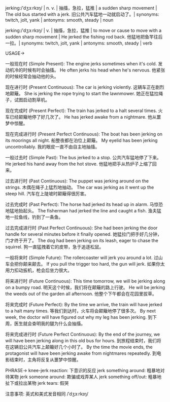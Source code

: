 jerking:/ˈdʒɜːrkɪŋ/ | n. v. | 抽搐，急拉，猛推 | a sudden sharp movement | The old bus started with a jerk.  旧公共汽车猛地一动就启动了。| synonyms: twitch, jolt, yank | antonyms: smooth, steady | noun

jerking:/ˈdʒɜːrkɪŋ/ | v. | 抽搐，急拉，猛推 | to move or cause to move with a sudden sharp movement | He jerked the fishing rod back. 他猛地把鱼竿往后一拉。| synonyms: twitch, jolt, yank | antonyms: smooth, steady | verb


USAGE->

一般现在时 (Simple Present):
The engine jerks sometimes when it's cold. 发动机冷的时候有时会抽搐。
He often jerks his head when he's nervous.  他紧张的时候经常会抽动他的头。

现在进行时 (Present Continuous):
The car is jerking violently. 这辆车正在剧烈地颠簸。
She is jerking the rope trying to start the lawnmower. 她正在猛拉绳子，试图启动割草机。

现在完成时 (Present Perfect):
The train has jerked to a halt several times. 火车已经颠簸地停了好几次了。
He has jerked awake from a nightmare. 他从噩梦中惊醒。

现在完成进行时 (Present Perfect Continuous):
The boat has been jerking on its moorings all night. 船整夜都在泊位上颠簸。
My eyelid has been jerking uncontrollably. 我的眼皮一直不由自主地抽搐。


一般过去时 (Simple Past):
The bus jerked to a stop. 公共汽车猛地停了下来。
He jerked his hand away from the hot stove. 他猛地把手从热炉子上缩了回来。

过去进行时 (Past Continuous):
The puppet was jerking around on the strings. 木偶在绳子上猛烈地抽动。
The car was jerking as it went up the steep hill. 汽车在上陡坡时颠簸得很厉害。


过去完成时 (Past Perfect):
The horse had jerked its head up in alarm. 马惊恐地猛地抬起头。
The fisherman had jerked the line and caught a fish. 渔夫猛地一拉鱼线，钓到了一条鱼。

过去完成进行时 (Past Perfect Continuous):
She had been jerking the door handle for several minutes before it finally opened.  她猛拉门把手好几分钟，门才终于开了。
The dog had been jerking on its leash, eager to chase the squirrel.  狗一直猛拽着它的皮带，急于追逐松鼠。

一般将来时 (Simple Future):
The rollercoaster will jerk you around a lot. 过山车会把你颠来颠去。
If you pull the trigger too hard, the gun will jerk. 如果你太用力扣动扳机，枪会后坐力很大。

将来进行时 (Future Continuous):
This time tomorrow, we will be jerking along on a bumpy road. 明天这个时候，我们将在颠簸的路上行驶。
He will be jerking the weeds out of the garden all afternoon. 他整个下午都会在花园里拔草。

将来完成时 (Future Perfect):
By the time we arrive, the train will have jerked to a halt many times. 等我们到达时，火车将会颠簸地停了很多次。
By next week, the doctor will have figured out why my leg has been jerking. 到下周，医生就会查明我的腿为什么会抽搐。

将来完成进行时 (Future Perfect Continuous):
By the end of the journey, we will have been jerking along in this old bus for hours. 到旅程结束时，我们将在这辆旧公共汽车上颠簸好几个小时了。
By the time the movie ends, the protagonist will have been jerking awake from nightmares repeatedly. 到电影结束时，主角将反复从噩梦中惊醒。



PHRASE->
knee-jerk reaction:  下意识的反应
jerk something around:  粗暴地对待某物
jerk someone around:  欺骗或戏弄某人
jerk something off/out: 粗暴地扯下或拉出某物
jerk tears:  假哭


注意事项:
英式和美式发音相同 /ˈdʒɜːrkɪŋ/
